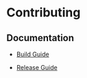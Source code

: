 # Contributing

## Documentation

- [Build Guide](https://github.com/MBoxPlus/mbox/wiki/Build)

- [Release Guide](https://github.com/MBoxPlus/mbox/wiki/Release)